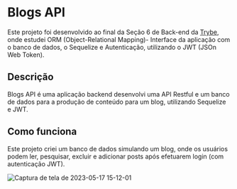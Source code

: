 # Blogs API

Este projeto foi desenvolvido ao final da Seção 6 de Back-end da [Trybe](https://www.betrybe.com/), onde estudei ORM (Object-Relational Mapping)- Interface da aplicação com o banco de dados, o Sequelize e Autenticação, utilizando o JWT (JSOn Web Token).

## Descrição

Blogs API é uma aplicação backend desenvolvi uma API Restful e um banco de dados para a produção de conteúdo para um blog, utilizando Sequelize e JWT. 

## Como funciona

Este projeto criei um banco de dados simulando um blog, onde os usuários podem ler, pesquisar, excluir e adicionar posts após efetuarem login (com autenticação JWT).


![Captura de tela de 2023-05-17 15-12-01](https://github.com/joicenicolau/blogs-api/assets/112522719/d3768370-a0dc-447a-96e5-ab179587717b)
